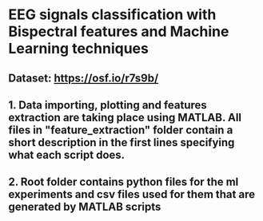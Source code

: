 # EEG signals classification with Bispectral features and Machine Learning techniques

## Dataset: https://osf.io/r7s9b/

## 1. Data importing, plotting and features extraction are taking place using MATLAB. All files in "feature_extraction" folder contain a short description in the first lines specifying what each script does.

## 2. Root folder contains python files for the ml experiments and csv files used for them that are generated by MATLAB scripts